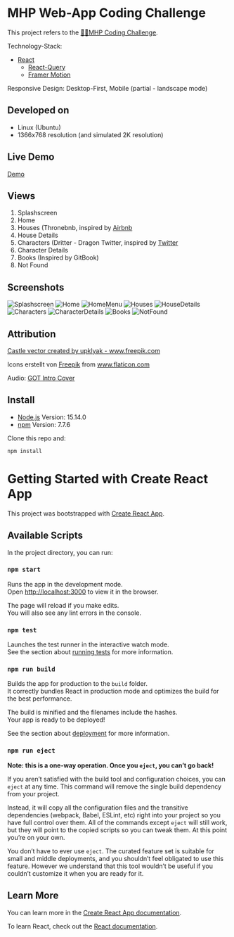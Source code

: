# MHP Web-App Coding Challenge

This project refers to the [:man_technologist:MHP Coding Challenge](https://github.com/MHP-A-Porsche-Company/coding-challenges/tree/master/Web).  

Technology-Stack:
- [React](https://reactjs.org/)
  - [React-Query](https://react-query.tanstack.com/)
  - [Framer Motion](https://www.framer.com/motion/)
 
Responsive Design: Desktop-First, Mobile (partial - landscape mode)

## Developed on
- Linux (Ubuntu)
- 1366x768 resolution (and simulated 2K resolution)

## Live Demo

[Demo](https://mhp-web-challenge-2021.vercel.app/)

## Views
1. Splashscreen
2. Home
3. Houses (Thronebnb, inspired by [Airbnb](https://www.airbnb.com/)
4. House Details
5. Characters (Dritter - Dragon Twitter, inspired by [Twitter](https://www.twitter.com/)
6. Character Details
7. Books (Inspired by GitBook)
8. Not Found

## Screenshots
![Splashscreen](./src/assets/screens/Splashscreen.png)
![Home](./src/assets/screens/Home.png)
![HomeMenu](./src/assets/screens/Home_Menu.png)
![Houses](./src/assets/screens/Thronebnb.png)
![HouseDetails](./src/assets/screens/HouseDetails.png)
![Characters](./src/assets/screens/Dritter_Characters.png)
![CharacterDetails](./src/assets/screens/Character_Details.png)
![Books](./src/assets/screens/Books.png)
![NotFound](./src/assets/screens/NotFound.png)

## Attribution

<a href='https://www.freepik.com/vectors/castle'>Castle vector created by upklyak - www.freepik.com</a>  

<div>Icons erstellt von <a href="https://www.freepik.com" title="Freepik">Freepik</a> from <a href="https://www.flaticon.com/de/" title="Flaticon">www.flaticon.com</a></div>  

Audio: [GOT Intro Cover](https://www.youtube.com/watch?v=7cUELYuzRGc)

## Install
- [Node.js](https://nodejs.org/en/) Version: 15.14.0
- [npm](https://www.npmjs.com) Version: 7.7.6  

Clone this repo and:

```
npm install
```

# Getting Started with Create React App

This project was bootstrapped with [Create React App](https://github.com/facebook/create-react-app).

## Available Scripts

In the project directory, you can run:

### `npm start`

Runs the app in the development mode.\
Open [http://localhost:3000](http://localhost:3000) to view it in the browser.

The page will reload if you make edits.\
You will also see any lint errors in the console.

### `npm test`

Launches the test runner in the interactive watch mode.\
See the section about [running tests](https://facebook.github.io/create-react-app/docs/running-tests) for more information.

### `npm run build`

Builds the app for production to the `build` folder.\
It correctly bundles React in production mode and optimizes the build for the best performance.

The build is minified and the filenames include the hashes.\
Your app is ready to be deployed!

See the section about [deployment](https://facebook.github.io/create-react-app/docs/deployment) for more information.

### `npm run eject`

**Note: this is a one-way operation. Once you `eject`, you can’t go back!**

If you aren’t satisfied with the build tool and configuration choices, you can `eject` at any time. This command will remove the single build dependency from your project.

Instead, it will copy all the configuration files and the transitive dependencies (webpack, Babel, ESLint, etc) right into your project so you have full control over them. All of the commands except `eject` will still work, but they will point to the copied scripts so you can tweak them. At this point you’re on your own.

You don’t have to ever use `eject`. The curated feature set is suitable for small and middle deployments, and you shouldn’t feel obligated to use this feature. However we understand that this tool wouldn’t be useful if you couldn’t customize it when you are ready for it.

## Learn More

You can learn more in the [Create React App documentation](https://facebook.github.io/create-react-app/docs/getting-started).

To learn React, check out the [React documentation](https://reactjs.org/).
